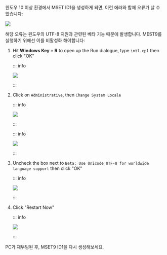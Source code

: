 윈도우 10 이상 환경에서 MSET ID1을 생성하게 되면, 이런 에러와 함께 오류가 날 수 있습니다:

![](/images/screenshots/troubleshooting/234.png)

해당 오류는 윈도우의 UTF-8 지원과 관련된 베타 기능 때문에 발생합니다. MEST9를 실행하기 위해선 이를 비활성화 해야합니다:

1. Hit **Windows Key + R** to open up the Run dialogue, type `intl.cpl` then click "OK"

    ::: info

    ![](/images/screenshots/troubleshooting/234run.png)

    :::

2. Click on `Administrative`, then `Change System Locale`

    ::: info

    ![](/images/screenshots/troubleshooting/234region.png)

    :::

    ::: info

    ![](/images/screenshots/troubleshooting/234administrative.png)

    :::

3. Uncheck the box next to `Beta: Use Unicode UTF-8 for worldwide language support` then click "OK"

    ::: info

    ![](/images/screenshots/troubleshooting/234locale.png)

    :::

4. Click "Restart Now"

    ::: info

    ![](/images/screenshots/troubleshooting/234restart.png)

    :::

PC가 재부팅된 후, MSET9 ID1을 다시 생성해보세요.
